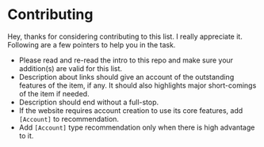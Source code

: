 # Contributing

Hey, thanks for considering contributing to this list. I really appreciate it. Following are a few pointers to help you in the task.


* Please read and re-read the intro to this repo and make sure your addition(s) are valid for this list. 
* Description about links should give an account of the outstanding features of the item, if any. It should also highlights major short-comings of the item if needed.
* Description should end without a full-stop.
* If the website requires account creation to use its core features, add `[Account]` to recommendation.
* Add `[Account]` type recommendation only when there is high advantage to it. 
